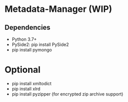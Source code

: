 # Metadata-Manager (WIP)

## Dependencies
* Python 3.7+
* PySide2: pip install PySide2
* pip install pymongo

# Optional
* pip install xmltodict
* pip install xlrd
* pip install pyzipper (for encrypted zip archive support)